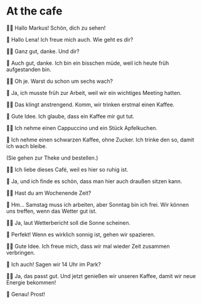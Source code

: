 # At the cafe
👩‍🦰 Hallo Markus! Schön, dich zu sehen!
<p class="ps-5">
🧔 Hallo Lena! Ich freue mich auch. Wie geht es dir?
</p>

👩‍🦰 Ganz gut, danke. Und dir?
<p class="ps-5">
🧔 Auch gut, danke. Ich bin ein bisschen müde, weil ich heute früh aufgestanden bin.
</p>

👩‍🦰 Oh je. Warst du schon um sechs wach?
<p class="ps-5">
🧔 Ja, ich musste früh zur Arbeit, weil wir ein wichtiges Meeting hatten.
</p>

👩‍🦰 Das klingt anstrengend. Komm, wir trinken erstmal einen Kaffee.
<p class="ps-5">
🧔 Gute Idee. Ich glaube, dass ein Kaffee mir gut tut.
</p>

👩‍🦰 Ich nehme einen Cappuccino und ein Stück Apfelkuchen.
<p class="ps-5">
🧔 Ich nehme einen schwarzen Kaffee, ohne Zucker. Ich trinke den so, damit ich wach bleibe.
</p>

(Sie gehen zur Theke und bestellen.)

👩‍🦰 Ich liebe dieses Café, weil es hier so ruhig ist.
<p class="ps-5">
🧔 Ja, und ich finde es schön, dass man hier auch draußen sitzen kann.
</p>

👩‍🦰 Hast du am Wochenende Zeit?
<p class="ps-5">
🧔 Hm… Samstag muss ich arbeiten, aber Sonntag bin ich frei. Wir können uns treffen, wenn das Wetter gut ist.
</p>

👩‍🦰 Ja, laut Wetterbericht soll die Sonne scheinen.
<p class="ps-5">
🧔 Perfekt! Wenn es wirklich sonnig ist, gehen wir spazieren.
</p>

👩‍🦰 Gute Idee. Ich freue mich, dass wir mal wieder Zeit zusammen verbringen.
<p class="ps-5">
🧔 Ich auch! Sagen wir 14 Uhr im Park?
</p>

👩‍🦰 Ja, das passt gut. Und jetzt genießen wir unseren Kaffee, damit wir neue Energie bekommen!
<p class="ps-5">
🧔 Genau! Prost!
</p>
